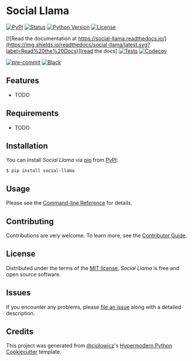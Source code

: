 # Social Llama

[![PyPI](https://img.shields.io/pypi/v/social-llama.svg)][pypi status]
[![Status](https://img.shields.io/pypi/status/social-llama.svg)][pypi status]
[![Python Version](https://img.shields.io/pypi/pyversions/social-llama)][pypi status]
[![License](https://img.shields.io/pypi/l/social-llama)][license]

[![Read the documentation at https://social-llama.readthedocs.io/](https://img.shields.io/readthedocs/social-llama/latest.svg?label=Read%20the%20Docs)][read the docs]
[![Tests](https://github.com/AGMoller/social-llama/workflows/Tests/badge.svg)][tests]
[![Codecov](https://codecov.io/gh/AGMoller/social-llama/branch/main/graph/badge.svg)][codecov]

[![pre-commit](https://img.shields.io/badge/pre--commit-enabled-brightgreen?logo=pre-commit&logoColor=white)][pre-commit]
[![Black](https://img.shields.io/badge/code%20style-black-000000.svg)][black]

[pypi status]: https://pypi.org/project/social-llama/
[read the docs]: https://social-llama.readthedocs.io/
[tests]: https://github.com/AGMoller/social-llama/actions?workflow=Tests
[codecov]: https://app.codecov.io/gh/AGMoller/social-llama
[pre-commit]: https://github.com/pre-commit/pre-commit
[black]: https://github.com/psf/black

## Features

- TODO

## Requirements

- TODO

## Installation

You can install _Social Llama_ via [pip] from [PyPI]:

```console
$ pip install social-llama
```

## Usage

Please see the [Command-line Reference] for details.

## Contributing

Contributions are very welcome.
To learn more, see the [Contributor Guide].

## License

Distributed under the terms of the [MIT license][license],
_Social Llama_ is free and open source software.

## Issues

If you encounter any problems,
please [file an issue] along with a detailed description.

## Credits

This project was generated from [@cjolowicz]'s [Hypermodern Python Cookiecutter] template.

[@cjolowicz]: https://github.com/cjolowicz
[pypi]: https://pypi.org/
[hypermodern python cookiecutter]: https://github.com/cjolowicz/cookiecutter-hypermodern-python
[file an issue]: https://github.com/AGMoller/social-llama/issues
[pip]: https://pip.pypa.io/

<!-- github-only -->

[license]: https://github.com/AGMoller/social-llama/blob/main/LICENSE
[contributor guide]: https://github.com/AGMoller/social-llama/blob/main/CONTRIBUTING.md
[command-line reference]: https://social-llama.readthedocs.io/en/latest/usage.html
